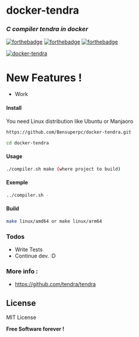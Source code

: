 # docker-tendra

### _C compiler tendra in docker_
 [![forthebadge](https://forthebadge.com/images/badges/built-with-love.svg)](https://forthebadge.com) [![forthebadge](https://forthebadge.com/images/badges/powered-by-jeffs-keyboard.svg)](https://forthebadge.com) [![forthebadge](https://forthebadge.com/images/badges/contains-cat-gifs.svg)](https://forthebadge.com)

[![docker-tendra](https://github.com/bensuperpc/docker-tendra/actions/workflows/main.yml/badge.svg)](https://github.com/bensuperpc/docker-tendra/actions/workflows/main.yml)

# New Features !

  - Work

#### Install
You need Linux distribution like Ubuntu or Manjaoro

```sh
https://github.com/Bensuperpc/docker-tendra.git
```
```sh
cd docker-tendra
```
#### Usage

```sh
./compiler.sh make (where project to build)
```
#### Exemple
```sh
../compiler.sh -
```


#### Build
```sh
make linux/amd64 or make linux/arm64
```

### Todos

 - Write Tests
 - Continue dev. :D

### More info : 
- https://github.com/tendra/tendra

License
----

MIT License


**Free Software forever !**
